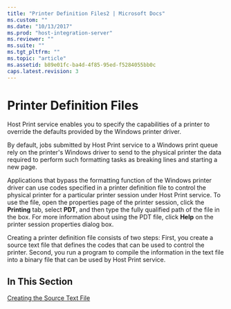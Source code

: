 ```yaml
---
title: "Printer Definition Files2 | Microsoft Docs"
ms.custom: ""
ms.date: "10/13/2017"
ms.prod: "host-integration-server"
ms.reviewer: ""
ms.suite: ""
ms.tgt_pltfrm: ""
ms.topic: "article"
ms.assetid: b89e01fc-ba4d-4f85-95ed-f5284055bb0c
caps.latest.revision: 3
---
```

# Printer Definition Files
Host Print service enables you to specify the capabilities of a printer to override the defaults provided by the Windows printer driver.  
  
 By default, jobs submitted by Host Print service to a Windows print queue rely on the printer's Windows driver to send to the physical printer the data required to perform such formatting tasks as breaking lines and starting a new page.  
  
 Applications that bypass the formatting function of the Windows printer driver can use codes specified in a printer definition file to control the physical printer for a particular printer session under Host Print service. To use the file, open the properties page of the printer session, click the **Printing** tab, select **PDT**, and then type the fully qualified path of the file in the box. For more information about using the PDT file, click **Help** on the printer session properties dialog box.  
  
 Creating a printer definition file consists of two steps: First, you create a source text file that defines the codes that can be used to control the printer. Second, you run a program to compile the information in the text file into a binary file that can be used by Host Print service.  
  
## In This Section  
 [Creating the Source Text File](../core/creating-the-source-text-file.md)